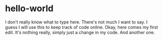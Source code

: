 # hello-world
I don't really know what to type here. There's not much I want to say. I guess I will use this to keep track of code online.
Okay, here comes my first edit. It's nothing really, simply just a change in my code.
And another one.

